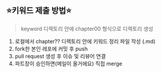 ## ⭐️키워드 제출 방법⭐️

> keyword 디렉토리 안에 chapter00 형식으로 디렉토리 생성

1. 로컬에서 chapter?? 디렉토리 안에 키워드 정리 파일 작성 (.md)
2. fork한 본인 레포에 커밋 후 push
3. pull request 생성 후 이슈 및 리뷰어 연결
4. 파트장이 승인하면(메일이 올거에요) 직접 merge
